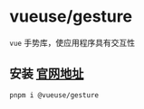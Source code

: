 # vueuse/gesture
`vue` 手势库，使应用程序具有交互性

## 安装 [官网地址](https://gesture.vueuse.org/)
```
pnpm i @vueuse/gesture
```